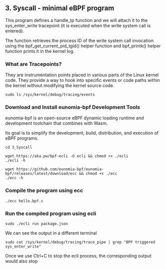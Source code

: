 ## 3. Syscall - minimal eBPF program
This program defines a handle_tp function and we will attach it to the sys_enter_write tracepoint (it is executed when the write system call is entered). 

The function retrieves the process ID of the write system call invocation using the bpf_get_current_pid_tgid() helper function and bpf_printk() helper function prints it in the kernel log.

### What are Tracepoints?
They are instrumentation points placed in various parts of the Linux kernel code. They provide a way to hook into specific events or code paths within the kernel without modifying the kernel source code.
```
sudo ls /sys/kernel/debug/tracing/events
```

### Download and Install eunomia-bpf Development Tools
eunomia-bpf is an open-source eBPF dynamic loading runtime and development toolchain that combines with Wasm. 

Its goal is to simplify the development, build, distribution, and execution of eBPF programs. 

```
cd 3_Syscall

wget https://aka.pw/bpf-ecli -O ecli && chmod +x ./ecli
./ecli -h

wget https://github.com/eunomia-bpf/eunomia-bpf/releases/latest/download/ecc && chmod +x ./ecc
./ecc -h
```

### Compile the program using ecc
```
./ecc hello.bpf.c
```

### Run the compiled program using ecli
```
sudo ./ecli run package.json
```
We can see the output in a different terminal
```
sudo cat /sys/kernel/debug/tracing/trace_pipe | grep "BPF triggered sys_enter_write"
```
Once we use Ctrl+C to stop the ecli process, the corresponding output would also stop 